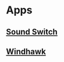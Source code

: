 # Apps

## [Sound Switch](https://github.com/Belphemur/SoundSwitch/releases)

## [Windhawk](https://windhawk.net/)